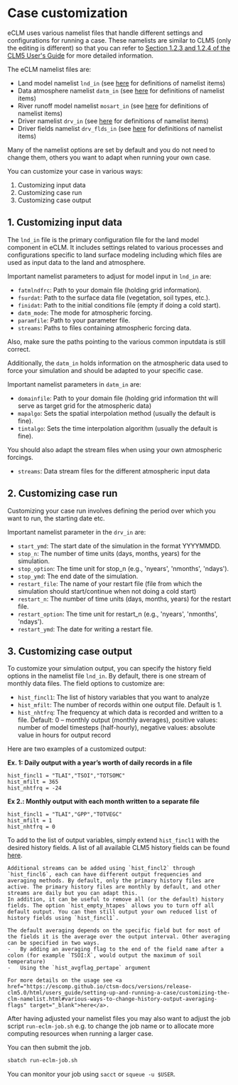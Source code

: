 # Case customization

eCLM uses various namelist files that handle different settings and configurations for running a case. These namelists are similar to CLM5 (only the editing is different) so that you can refer to <a href="https://escomp.github.io/ctsm-docs/versions/release-clm5.0/html/users_guide/setting-up-and-running-a-case/customizing-the-clm-namelist.html#" target="_blank">Section 1.2.3 and 1.2.4 of the CLM5 User's Guide</a>  for more detailed information. 

The eCLM namelist files are:
- Land model namelist `lnd_in` (see <a href="https://docs.cesm.ucar.edu/models/cesm2/settings/2.1.0/clm5_0_nml.html" target="_blank">here</a> for definitions of namelist items)
- Data atmosphere namelist `datm_in` (see <a href="https://docs.cesm.ucar.edu/models/cesm2/settings/2.1.0/datm_nml.html" target="_blank">here</a> for definitions of namelist items)
- River runoff model namelist `mosart_in` (see <a href="https://docs.cesm.ucar.edu/models/cesm2/settings/2.1.0/mosart_nml.html" target="_blank">here</a> for definitions of namelist items)
- Driver namelist `drv_in` (see <a href="https://docs.cesm.ucar.edu/models/cesm2/settings/2.1.0/drv_nml.html" target="_blank">here</a> for definitions of namelist items)
- Driver fields namelist `drv_flds_in` (see <a href="https://docs.cesm.ucar.edu/models/cesm2/settings/2.1.0/drv_fields_nml.html" target="_blank">here</a> for definitions of namelist items)

Many of the namelist options are set by default and you do not need to change them, others you want to adapt when running your own case.

You can customize your case in various ways:

1. Customizing input data
2. Customizing case run 
3. Customizing case output

## 1. Customizing input data

The `lnd_in` file is the primary configuration file for the land model component in eCLM. It includes settings related to various processes and configurations specific to land surface modeling including which files are used as input data to the land and atmosphere.

Important namelist parameters to adjust for model input in `lnd_in` are:

- `fatmlndfrc`: Path to your domain file (holding grid information).
- `fsurdat`: Path to the surface data file (vegetation, soil types, etc.).
- `finidat`: Path to the initial conditions file (empty if doing a cold start).
- `datm_mode`: The mode for atmospheric forcing.
- `paramfile`: Path to your parameter file.
- `streams`: Paths to files containing atmospheric forcing data.

Also, make sure the paths pointing to the various common inputdata is still correct.

Additionally, the `datm_in` holds information on the atmospheric data used to force your simulation and should be adapted to your specific case.

Important namelist parameters in `datm_in` are:

- `domainfile`: Path to your domain file (holding grid information tht will serve as target grid for the atmospheric data)
- `mapalgo`: Sets the spatial interpolation method (usually the default is fine).
- `tintalgo`: Sets the time interpolation algorithm (usually the default is fine).

You should also adapt the stream files when using your own atmospheric forcings.

- `streams`: Data stream files for the different atmospheric input data

## 2. Customizing case run

Customizing your case run involves defining the period over which you want to run, the starting date etc.

Important namelist parameter in the `drv_in` are:

- `start_ymd`: The start date of the simulation in the format YYYYMMDD.
- `stop_n`: The number of time units (days, months, years) for the simulation.
- `stop_option`: The time unit for stop_n (e.g., 'nyears', 'nmonths', 'ndays').
- `stop_ymd`: The end date of the simulation.
- `restart_file`: The name of your restart file (file from which the simulation should start/continue when not doing a cold start)
- `restart_n`: The number of time units (days, months, years) for the restart file.
- `restart_option`: The time unit for restart_n (e.g., 'nyears', 'nmonths', 'ndays').
- `restart_ymd`: The date for writing a restart file.

## 3. Customizing case output

To customize your simulation output, you can specify the history field options in the namelist file `lnd_in`. By default, there is one stream of monthly data files. The field options to customize are:

- `hist_fincl1`: The list of history variables that you want to analyze
- `hist_mfilt`: The number of records within one output file. Default is 1.
- `hist_nhtfrq`: The frequency at which data is recorded and written to a file. Default: 0 – monthly output (monthly averages), positive values: number of model timesteps (half-hourly), negative values: absolute value in hours for output record
  
Here are two examples of a customized output:

**Ex. 1: Daily output with a year’s worth of daily records in a file**
```
hist_fincl1 = "TLAI","TSOI","TOTSOMC"
hist_mfilt = 365
hist_nhtfrq = -24
```
**Ex 2.: Monthly output with each month written to a separate file**
```
hist_fincl1 = "TLAI","GPP","TOTVEGC"
hist_mfilt = 1
hist_nhtfrq = 0
```

To add to the list of output variables, simply extend `hist_fincl1` with the desired history fields. A list of all available CLM5 history fields can be found <a href="https://escomp.github.io/ctsm-docs/versions/release-clm5.0/html/users_guide/setting-up-and-running-a-case/master_list_file.html" target="_blank">here</a>.

 ```{tip}
Additional streams can be added using `hist_fincl2` through `hist_fincl6`, each can have different output frequencies and averaging methods. By default, only the primary history files are active. The primary history files are monthly by default, and other streams are daily but you can adapt this. 
In addition, it can be useful to remove all (or the default) history fields. The option `hist_empty_htapes` allows you to turn off all default output. You can then still output your own reduced list of history fields using `hist_fincl1`.

The default averaging depends on the specific field but for most of the fields it is the average over the output interval. Other averaging can be specified in two ways.
-	By adding an averaging flag to the end of the field name after a colon (for example `TSOI:X`, would output the maximum of soil temperature)
-	Using the `hist_avgflag_pertape` argument

For more details on the usage see <a href="https://escomp.github.io/ctsm-docs/versions/release-clm5.0/html/users_guide/setting-up-and-running-a-case/customizing-the-clm-namelist.html#various-ways-to-change-history-output-averaging-flags" target="_blank">here</a>.
```

After having adjusted your namelist files you may also want to adjust the job script `run-eclm-job.sh` e.g. to change the job name or to allocate more computing resources when running a larger case.

You can then submit the job.

```sh
sbatch run-eclm-job.sh
```

You can monitor your job using `sacct` or `squeue -u $USER`.
